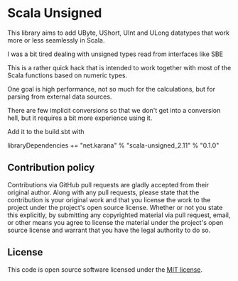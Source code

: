 # Scala Unsigned #

This library aims to add UByte, UShort, UInt and ULong datatypes that work more or less seamlessly in Scala.

I was a bit tired dealing with unsigned types read from interfaces like SBE

This is a rather quick hack that is intended to work together with most of the Scala functions based on numeric types.

One goal is high performance, not so much for the calculations, but for parsing from external data sources.

There are few implicit conversions so that we don't get into a conversion hell, but it requires a bit more experience using it.

Add it to the build.sbt with

libraryDependencies += "net.karana" % "scala-unsigned_2.11" % "0.1.0" 

## Contribution policy ##

Contributions via GitHub pull requests are gladly accepted from their original author. Along with any pull requests, please state that the contribution is your original work and that you license the work to the project under the project's open source license. Whether or not you state this explicitly, by submitting any copyrighted material via pull request, email, or other means you agree to license the material under the project's open source license and warrant that you have the legal authority to do so.

## License ##

This code is open source software licensed under the [MIT license](https://opensource.org/licenses/mit-license.php).
